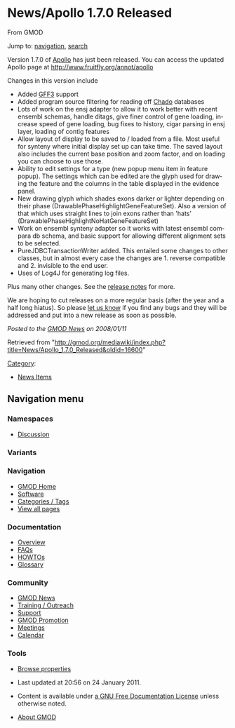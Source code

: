 <div id="mw-page-base" class="noprint">

</div>

<div id="mw-head-base" class="noprint">

</div>

<div id="content" class="mw-body" role="main">

<span id="top"></span>

<div id="mw-js-message" style="display:none;">

</div>



# <span dir="auto">News/Apollo 1.7.0 Released</span>

<div id="bodyContent">

<div id="siteSub">

From GMOD

</div>

<div id="contentSub">

</div>

<div id="jump-to-nav" class="mw-jump">

Jump to: [navigation](#mw-navigation), [search](#p-search)

</div>

<div id="mw-content-text" class="mw-content-ltr" lang="en" dir="ltr">

Version 1.7.0 of [Apollo](../Apollo.1 "Apollo") has just been released.
You can access the updated Apollo page at
<a href="http://www.fruitfly.org/annot/apollo" class="external free"
rel="nofollow">http://www.fruitfly.org/annot/apollo</a>

Changes in this version include

- Added [GFF3](../Glossary#GFF "Glossary") support
- Added program source filtering for reading off
  <a href="../Chado" class="mw-redirect" title="Chado">Chado</a>
  databases
- Lots of work on the ensj adapter to allow it to work better with
  recent ensembl schemas, handle ditags, give finer control of gene
  loading, increase speed of gene loading, bug fixes to history, cigar
  parsing in ensj layer, loading of contig features
- Allow layout of display to be saved to / loaded from a file. Most
  useful for synteny where initial display set up can take time. The
  saved layout also includes the current base position and zoom factor,
  and on loading you can choose to use those.
- Ability to edit settings for a type (new popup menu item in feature
  popup). The settings which can be edited are the glyph used for
  drawing the feature and the columns in the table displayed in the
  evidence panel.
- New drawing glyph which shades exons darker or lighter depending on
  their phase (DrawablePhaseHighlightGeneFeatureSet). Also a version of
  that which uses straight lines to join exons rather than 'hats'
  (DrawablePhaseHighlightNoHatGeneFeatureSet)
- Work on ensembl synteny adapter so it works with latest ensembl
  compara db schema, and basic support for allowing different alignment
  sets to be selected.
- PureJDBCTransactionWriter added. This entailed some changes to other
  classes, but in almost every case the changes are 1. reverse
  compatible and 2. invisible to the end user.
- Uses of Log4J for generating log files.

Plus many other changes. See the <a
href="http://gmod.cvs.sourceforge.net/gmod/apollo/doc/release-notes/release-1.7.0-notes?view=markup"
class="external text" rel="nofollow">release notes</a> for more.

We are hoping to cut releases on a more regular basis (after the year
and a half long hiatus). So please [let us
know](../Apollo.1#Contact "Apollo") if you find any bugs and they will
be addressed and put into a new release as soon as possible.

  

<div class="newsfooter">

*Posted to the [GMOD News](../GMOD_News "GMOD News") on 2008/01/11*

</div>

</div>

<div class="printfooter">

Retrieved from
"<http://gmod.org/mediawiki/index.php?title=News/Apollo_1.7.0_Released&oldid=16600>"

</div>

<div id="catlinks" class="catlinks">

<div id="mw-normal-catlinks" class="mw-normal-catlinks">

[Category](../Special%3ACategories "Special%3ACategories"):

- [News Items](../Category%3ANews_Items "Category%3ANews Items")

</div>

</div>

<div class="visualClear">

</div>

</div>

</div>

<div id="mw-navigation">

## Navigation menu

<div id="mw-head">



<div id="left-navigation">

<div id="p-namespaces" class="vectorTabs" role="navigation"
aria-labelledby="p-namespaces-label">

### Namespaces


- <span id="ca-talk"><a
  href="http://gmod.org/mediawiki/index.php?title=Talk:News/Apollo_1.7.0_Released&amp;action=edit&amp;redlink=1"
  accesskey="t"
  title="Discussion about the content page [t]">Discussion</a></span>

</div>

<div id="p-variants" class="vectorMenu emptyPortlet" role="navigation"
aria-labelledby="p-variants-label">

### 

### Variants[](#)

<div class="menu">

</div>

</div>

</div>





</div>

</div>

</div>

<div id="mw-panel">

<div id="p-logo" role="banner">

<a href="../Main_Page"
style="background-image: url(../../images/GMOD-cogs.png);"
title="Visit the main page"></a>

</div>

<div id="p-Navigation" class="portal" role="navigation"
aria-labelledby="p-Navigation-label">

### Navigation

<div class="body">

- <span id="n-GMOD-Home">[GMOD Home](../Main_Page)</span>
- <span id="n-Software">[Software](../GMOD_Components)</span>
- <span id="n-Categories-.2F-Tags">[Categories /
  Tags](../Categories)</span>
- <span id="n-View-all-pages">[View all
  pages](../Special:AllPages)</span>

</div>

</div>

<div id="p-Documentation" class="portal" role="navigation"
aria-labelledby="p-Documentation-label">

### Documentation

<div class="body">

- <span id="n-Overview">[Overview](../Overview)</span>
- <span id="n-FAQs">[FAQs](../Category%3AFAQ)</span>
- <span id="n-HOWTOs">[HOWTOs](../Category%3AHOWTO)</span>
- <span id="n-Glossary">[Glossary](../Glossary)</span>

</div>

</div>

<div id="p-Community" class="portal" role="navigation"
aria-labelledby="p-Community-label">

### Community

<div class="body">

- <span id="n-GMOD-News">[GMOD News](../GMOD_News)</span>
- <span id="n-Training-.2F-Outreach">[Training /
  Outreach](../Training_and_Outreach)</span>
- <span id="n-Support">[Support](../Support)</span>
- <span id="n-GMOD-Promotion">[GMOD Promotion](../GMOD_Promotion)</span>
- <span id="n-Meetings">[Meetings](../Meetings)</span>
- <span id="n-Calendar">[Calendar](../Calendar)</span>

</div>

</div>

<div id="p-tb" class="portal" role="navigation"
aria-labelledby="p-tb-label">

### Tools

<div class="body">


- <span id="t-smwbrowselink"><a href="../Special%3ABrowse/News-2FApollo_1.7.0_Released"
  rel="smw-browse">Browse properties</a></span>


</div>

</div>

</div>

</div>

<div id="footer" role="contentinfo">

- <span id="footer-info-lastmod">Last updated at 20:56 on 24 January
  2011.</span>
<!-- - <span id="footer-info-viewcount">6,542 page views.</span> -->
- <span id="footer-info-copyright">Content is available under
  <a href="http://www.gnu.org/licenses/fdl-1.3.html" class="external"
  rel="nofollow">a GNU Free Documentation License</a> unless otherwise
  noted.</span>

<!-- -->

- <span id="footer-places-about">[About
  GMOD](../GMOD:About "GMOD:About")</span>

<!-- -->






</div>

